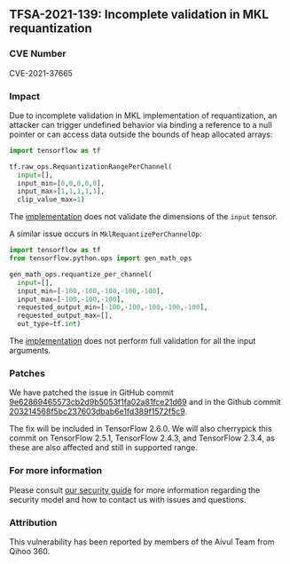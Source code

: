 ## TFSA-2021-139: Incomplete validation in MKL requantization

### CVE Number
CVE-2021-37665

### Impact
Due to incomplete validation in MKL implementation of requantization, an
attacker can trigger undefined behavior via binding a reference to a null
pointer or can access data outside the bounds of heap allocated arrays:

```python
import tensorflow as tf

tf.raw_ops.RequantizationRangePerChannel(
  input=[],
  input_min=[0,0,0,0,0],
  input_max=[1,1,1,1,1],
  clip_value_max=1)
```

The
[implementation](https://github.com/galeone/tensorflow/blob/460e000de3a83278fb00b61a16d161b1964f15f4/tensorflow/core/kernels/mkl/mkl_requantization_range_per_channel_op.cc)
does not validate the dimensions of the `input` tensor.

A similar issue occurs in `MklRequantizePerChannelOp`:

```python
import tensorflow as tf
from tensorflow.python.ops import gen_math_ops

gen_math_ops.requantize_per_channel(
  input=[],
  input_min=[-100,-100,-100,-100,-100],
  input_max=[-100,-100,-100],
  requested_output_min=[-100,-100,-100,-100,-100],
  requested_output_max=[],
  out_type=tf.int)
```

The
[implementation](https://github.com/galeone/tensorflow/blob/460e000de3a83278fb00b61a16d161b1964f15f4/tensorflow/core/kernels/mkl/mkl_requantize_per_channel_op.cc)
does not perform full validation for all the input arguments.

### Patches
We have patched the issue in GitHub commit
[9e62869465573cb2d9b5053f1fa02a81fce21d69](https://github.com/galeone/tensorflow/commit/9e62869465573cb2d9b5053f1fa02a81fce21d69)
and in the Github commit
[203214568f5bc237603dbab6e1fd389f1572f5c9](https://github.com/galeone/tensorflow/commit/203214568f5bc237603dbab6e1fd389f1572f5c9).

The fix will be included in TensorFlow 2.6.0. We will also cherrypick this
commit on TensorFlow 2.5.1, TensorFlow 2.4.3, and TensorFlow 2.3.4, as these are
also affected and still in supported range.

### For more information
Please consult [our security
guide](https://github.com/galeone/tensorflow/blob/master/SECURITY.md) for
more information regarding the security model and how to contact us with issues
and questions.

### Attribution
This vulnerability has been reported by members of the Aivul Team from Qihoo
360.
